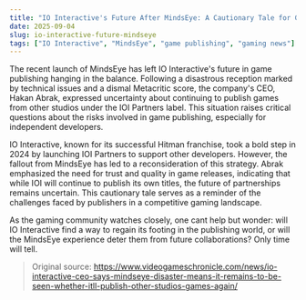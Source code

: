 ```yaml
---
title: "IO Interactive's Future After MindsEye: A Cautionary Tale for Game Publishing"
date: 2025-09-04
slug: io-interactive-future-mindseye
tags: ["IO Interactive", "MindsEye", "game publishing", "gaming news"]
---
```

The recent launch of MindsEye has left IO Interactive's future in game publishing hanging in the balance. Following a disastrous reception marked by technical issues and a dismal Metacritic score, the company's CEO, Hakan Abrak, expressed uncertainty about continuing to publish games from other studios under the IOI Partners label. This situation raises critical questions about the risks involved in game publishing, especially for independent developers.

IO Interactive, known for its successful Hitman franchise, took a bold step in 2024 by launching IOI Partners to support other developers. However, the fallout from MindsEye has led to a reconsideration of this strategy. Abrak emphasized the need for trust and quality in game releases, indicating that while IOI will continue to publish its own titles, the future of partnerships remains uncertain. This cautionary tale serves as a reminder of the challenges faced by publishers in a competitive gaming landscape.

As the gaming community watches closely, one cant help but wonder: will IO Interactive find a way to regain its footing in the publishing world, or will the MindsEye experience deter them from future collaborations? Only time will tell.
> Original source: https://www.videogameschronicle.com/news/io-interactive-ceo-says-mindseye-disaster-means-it-remains-to-be-seen-whether-itll-publish-other-studios-games-again/